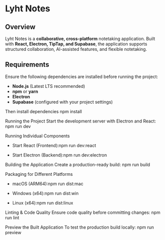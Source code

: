 # Lyht Notes

## Overview
Lyht Notes is a **collaborative, cross-platform** notetaking application. Built with **React, Electron, TipTap, and Supabase**, the application supports structured collaboration, AI-assisted features, and flexible notetaking.

## Requirements
Ensure the following dependencies are installed before running the project:
- **Node.js** (Latest LTS recommended)
- **npm** or **yarn**
- **Electron**
- **Supabase** (configured with your project settings)


Then install dependencies
npm install

Running the Project
Start the development server with Electron and React:
npm run dev


Running Individual Components
- Start React (Frontend):npm run dev:react

- Start Electron (Backend):npm run dev:electron


Building the Application
Create a production-ready build:
npm run build

Packaging for Different Platforms
- macOS (ARM64):npm run dist:mac

- Windows (x64):npm run dist:win

- Linux (x64):npm run dist:linux


Linting & Code Quality
Ensure code quality before committing changes:
npm run lint


Preview the Built Application
To test the production build locally:
npm run preview

